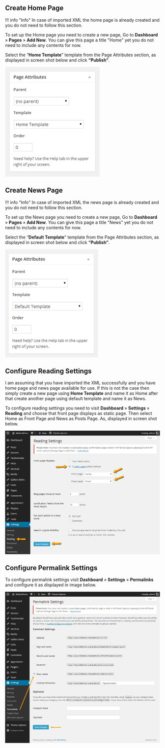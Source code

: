 ## Create Home Page

!!! info "Info"
    In case of imported XML the home page is already created and you do not need to follow this section.

To set up the Home page you need to create a new page,
Go to **Dashboard** &raquo; **Pages** &raquo; **Add New**.
You can give this page a title &quot;Home&quot; yet you do not need to include any contents for now.

Select the “**Home Template**” template from the Page Attributes section, as displayed in screen shot below and click **“Publish”**.

![Home Page](images/pages/1.png)


## Create News Page

!!! info "Info"
    In case of imported XML the news page is already created and you do not need to follow this section.

To set up the News page you need to create a new page,
Go to **Dashboard** &raquo; **Pages** &raquo; **Add New**. 
You can give this page a title &quot;News&quot; yet you do not need to include any contents for now.

Select the “**Default Template**” template from the Page Attributes section, as displayed in screen shot below and click **“Publish”**.

![News](images/pages/2.png)


## Configure Reading Settings
I am assuming that you have imported the XML successfully and you have home page and news page available for use. 
If this is not the case then simply create a new page using **Home Template** and name it as Home after that create another page using default template and name it as News.

To configure reading settings you need to visit **Dashboard** &raquo; **Settings** &raquo; **Reading** and choose that front page displays as static page. Then select Home as Front Page and News as Posts Page. As, displayed in screen shot below.

![Reading Settings](images/install/11.png)

## Configure Permalink Settings
To configure permalink settings visit **Dashboard** &raquo; **Settings** &raquo; **Permalinks** and configure it as displayed in image below.

![onfigure Permalink Settings](images/install/13.png)
